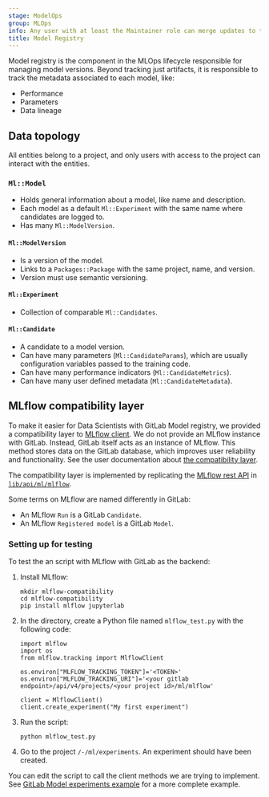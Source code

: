 ```yaml
---
stage: ModelOps
group: MLOps
info: Any user with at least the Maintainer role can merge updates to this content. For details, see https://docs.gitlab.com/ee/development/development_processes.html#development-guidelines-review.
title: Model Registry
---
```


Model registry is the component in the MLOps lifecycle responsible for managing
model versions. Beyond tracking just artifacts, it is responsible to track the
metadata associated to each model, like:

- Performance
- Parameters
- Data lineage

## Data topology

All entities belong to a project, and only users with access to the project can
interact with the entities.

### `Ml::Model`

- Holds general information about a model, like name and description.
- Each model as a default `Ml::Experiment` with the same name where candidates are logged to.
- Has many `Ml::ModelVersion`.

#### `Ml::ModelVersion`

- Is a version of the model.
- Links to a `Packages::Package` with the same project, name, and version.
- Version must use semantic versioning.

#### `Ml::Experiment`

- Collection of comparable `Ml::Candidates`.

#### `Ml::Candidate`

- A candidate to a model version.
- Can have many parameters (`Ml::CandidateParams`), which are usually configuration variables passed to the training code.
- Can have many performance indicators (`Ml::CandidateMetrics`).
- Can have many user defined metadata (`Ml::CandidateMetadata`).

## MLflow compatibility layer

To make it easier for Data Scientists with GitLab Model registry, we provided a
compatibility layer to [MLflow client](https://mlflow.org/docs/latest/python_api/mlflow.client.html).
We do not provide an MLflow instance with GitLab. Instead, GitLab itself acts as
an instance of MLflow. This method stores data on the GitLab database, which
improves user reliability and functionality. See the user documentation about
[the compatibility layer](../../../user/project/ml/experiment_tracking/mlflow_client.md).

The compatibility layer is implemented by replicating the [MLflow rest API](https://mlflow.org/docs/latest/rest-api.html)
in [`lib/api/ml/mlflow`](https://gitlab.com/gitlab-org/gitlab/-/tree/master/lib/api/ml/mlflow).

Some terms on MLflow are named differently in GitLab:

- An MLflow `Run` is a GitLab `Candidate`.
- An MLflow `Registered model` is a GitLab `Model`.

### Setting up for testing

To test the an script with MLflow with GitLab as the backend:

1. Install MLflow:

   ```shell
   mkdir mlflow-compatibility
   cd mlflow-compatibility
   pip install mlflow jupyterlab
   ```

1. In the directory, create a Python file named `mlflow_test.py` with the following code:

   ```python3
   import mlflow
   import os
   from mlflow.tracking import MlflowClient

   os.environ["MLFLOW_TRACKING_TOKEN"]='<TOKEN>'
   os.environ["MLFLOW_TRACKING_URI"]='<your gitlab endpoint>/api/v4/projects/<your project id>/ml/mlflow'

   client = MlflowClient()
   client.create_experiment("My first experiment")
   ```

1. Run the script:

   ```shell
   python mlflow_test.py
   ```

1. Go to the project `/-/ml/experiments`. An experiment should have been created.

You can edit the script to call the client methods we are trying to implement. See
[GitLab Model experiments example](https://gitlab.com/gitlab-org/incubation-engineering/mlops/model_experiment_example)
for a more complete example.
